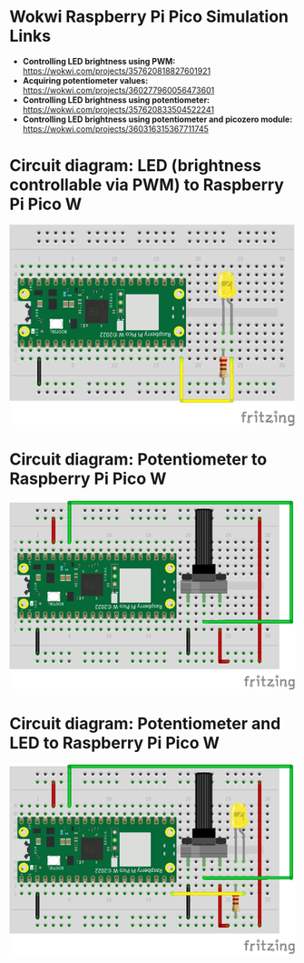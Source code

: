# Wokwi Raspberry Pi Pico Simulation Links

* <b> Controlling LED brightness using PWM: </b> https://wokwi.com/projects/357620818827601921
* <b> Acquiring potentiometer values: </b> https://wokwi.com/projects/360277960056473601
* <b> Controlling LED brightness using potentiometer: </b> https://wokwi.com/projects/357620833504522241
* <b> Controlling LED brightness using potentiometer and picozero module: </b> https://wokwi.com/projects/360316315367711745

# Circuit diagram: LED (brightness controllable via PWM) to Raspberry Pi Pico W

<p align="center">
  <img src="https://github.com/ajgquional/rpi-picow-micropython/blob/cec1ded75e78a5adfb04488fe5f74b276e5f69fd/Analog%20IO/LED-PWM-Fade-to-RPi-Pico-W_bb.png" alt="Circuit diagram - LED (brightntess controllable via PWM) conencted to Raspberry Pi Pico W">
</p>

# Circuit diagram: Potentiometer to Raspberry Pi Pico W

<p align="center">
  <img src="https://github.com/ajgquional/rpi-picow-micropython/blob/cec1ded75e78a5adfb04488fe5f74b276e5f69fd/Analog%20IO/Pot-to-RPi-Pico-W_bb.png" alt="Circuit diagram - Potentiometer conencted to Raspberry Pi Pico W">
</p>

# Circuit diagram: Potentiometer and LED to Raspberry Pi Pico W

<p align="center">
  <img src="https://github.com/ajgquional/rpi-picow-micropython/blob/cec1ded75e78a5adfb04488fe5f74b276e5f69fd/Analog%20IO/Pot-LED-PWM-Fade-to-RPi-Pico-W_bb.png" alt="Circuit diagram - Potentiometer and LED conencted to Raspberry Pi Pico W">
</p>
